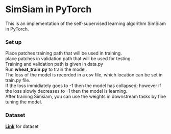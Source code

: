 # SimSiam in PyTorch
This is an implementation of the self-supervised learning algorithm SimSiam in PyTorch.<br>

### Set up
Place patches training path that will be used in training.<br>
place patches in validation path that will be used for testing.<br>
Training and validation path is given in data.py<br>
Run **wheat_train.py** to train the model. <br>
The loss of the model is recorded in a csv file, which location can be set in train.py file.<br>
If the loss immidiately goes to -1 then the model has collapsed; however if the loss slowly decreases to -1 then the model is learning.<br>
After training Simsiam, you can use the weights in downstream tasks by fine tuning the model.

### Dataset
[**Link**](https://drive.google.com/file/d/1BZejxepZj0yFwzXgjQz7OSqzukKf7BHg/view?usp=sharing) for dataset
